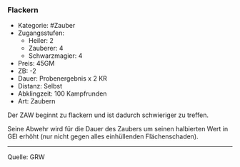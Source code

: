 ### Flackern

- Kategorie: #Zauber
- Zugangsstufen:
  - Heiler: 2
  - Zauberer: 4
  - Schwarzmagier: 4
- Preis: 45GM
- ZB: -2
- Dauer: Probenergebnis x 2 KR
- Distanz: Selbst
- Abklingzeit: 100 Kampfrunden
- Art: Zaubern

Der ZAW beginnt zu flackern und ist dadurch schwieriger zu treffen.

Seine Abwehr wird für die Dauer des Zaubers um seinen halbierten Wert in GEI erhöht (nur nicht gegen alles einhüllenden Flächenschaden).

---

Quelle: GRW
